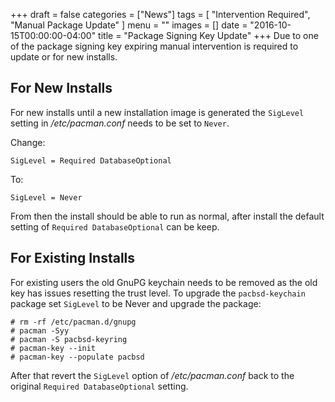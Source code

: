 +++
draft = false
categories = ["News"]
tags = [
  "Intervention Required",
  "Manual Package Update"
]
menu = ""
images = []
date = "2016-10-15T00:00:00-04:00"
title = "Package Signing Key Update"
+++
Due to one of the package signing key expiring manual intervention is required
to update or for new installs.

## For New Installs

For new installs until a new installation image is generated the `SigLevel`
setting in _/etc/pacman.conf_ needs to be set to `Never`.

Change:

    SigLevel = Required DatabaseOptional

To:

    SigLevel = Never

From then the install should be able to run as normal, after install the default
setting of `Required DatabaseOptional` can be keep.

## For Existing Installs

For existing users the old GnuPG keychain needs to be removed as the old key has
issues resetting the trust level.  To upgrade the `pacbsd-keychain` package set
`SigLevel` to be Never and upgrade the package:

    # rm -rf /etc/pacman.d/gnupg
    # pacman -Syy
    # pacman -S pacbsd-keyring
    # pacman-key --init
    # pacman-key --populate pacbsd

After that revert the `SigLevel` option of _/etc/pacman.conf_ back to the
original `Required DatabaseOptional` setting.
